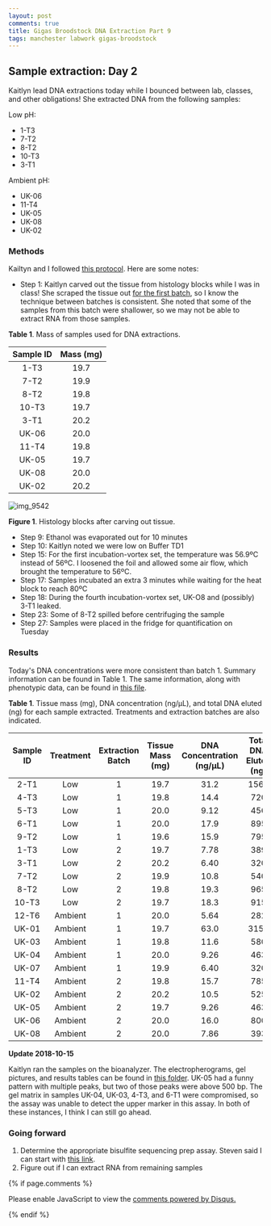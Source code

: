 ```yaml
---
layout: post
comments: true
title: Gigas Broodstock DNA Extraction Part 9
tags: manchester labwork gigas-broodstock
---
```


## Sample extraction: Day 2

Kaitlyn lead DNA extractions today while I bounced between lab, classes, and other obligations! She extracted DNA from the following samples:

Low pH:

- 1-T3
- 7-T2
- 8-T2
- 10-T3
- 3-T1

Ambient pH:

- UK-06
- 11-T4
- UK-05
- UK-08
- UK-02

### Methods

Kailtyn and I followed [this protocol](https://github.com/RobertsLab/resources/blob/master/protocols/DNA-Extraction-from-Histology-Blocks.md). Here are some notes:

- Step 1: Kaitlyn carved out the tissue from histology blocks while I was in class! She scraped the tissue out [for the first batch](https://yaaminiv.github.io/Gigas-Broodstock-DNA-Extraction-Part8/), so I know the technique between batches is consistent. She noted that some of the samples from this batch were shallower, so we may not be able to extract RNA from those samples.

**Table 1**. Mass of samples used for DNA extractions.

| **Sample ID** | **Mass (mg)** |
|:-------------:|:-------------:|
|      1-T3     |      19.7     |
|      7-T2     |      19.9     |
|      8-T2     |      19.8     |
|     10-T3     |      19.7     |
|      3-T1     |      20.2     |
|     UK-06     |      20.0     |
|     11-T4     |      19.8     |
|     UK-05     |      19.7     |
|     UK-08     |      20.0     |
|     UK-02     |      20.2     |

![img_9542](https://user-images.githubusercontent.com/22335838/46627478-6b3db200-caef-11e8-8a78-69c43886ee0e.jpg)

**Figure 1**. Histology blocks after carving out tissue.

- Step 9: Ethanol was evaporated out for 10 minutes
- Step 10: Kaitlyn noted we were low on Buffer TD1
- Step 15: For the first incubation-vortex set, the temperature was 56.9ºC instead of 56ºC. I loosened the foil and allowed some air flow, which brought the temperature to 56ºC.
- Step 17: Samples incubated an extra 3 minutes while waiting for the heat block to reach 80ºC
- Step 18: During the fourth incubation-vortex set, UK-O8 and (possibly) 3-T1 leaked.
- Step 23: Some of 8-T2 spilled before centrifuging the sample
- Step 27: Samples were placed in the fridge for quantification on Tuesday

### Results

Today's DNA concentrations were more consistent than batch 1. Summary information can be found in Table 1. The same information, along with phenotypic data, can be found in [this file](https://github.com/RobertsLab/project-oyster-oa/blob/6cf11ef90159df249473e3c2ae4130a695b65bf4/data/Manchester/2018-10-2018-Broodstock-DNA-Extractions/2018-10-09-DNA-Extraction-Results.csv).

**Table 1**. Tissue mass (mg), DNA concentration (ng/µL), and total DNA eluted (ng) for each sample extracted. Treatments and extraction batches are also indicated.

| **Sample ID** | **Treatment** | **Extraction Batch** | **Tissue Mass (mg)** | **DNA Concentration (ng/µL)** | **Total DNA Eluted (ng)** |
|:-------------:|:-------------:|:--------------------:|:--------------------:|:-----------------------------:|:-------------------------:|
|      2-T1     |      Low      |           1          |          19.7        |              31.2             |            1560           |
|      4-T3     |      Low      |           1          |          19.8        |              14.4             |            720            |
|      5-T3     |      Low      |           1          |          20.0        |              9.12             |            456            |
|      6-T1     |      Low      |           1          |          20.0        |              17.9             |            895            |
|      9-T2     |      Low      |           1          |          19.6        |              15.9             |            795            |
|      1-T3     |      Low      |           2          |          19.7        |              7.78             |            389            |
|      3-T1     |      Low      |           2          |          20.2        |              6.40             |            320            |
|      7-T2     |      Low      |           2          |          19.9        |              10.8             |            540            |
|      8-T2     |      Low      |           2          |          19.8        |              19.3             |            965            |
|     10-T3     |      Low      |           2          |          19.7        |              18.3             |            915            |
|     12-T6     |    Ambient    |           1          |          20.0        |              5.64             |            282            |
|     UK-01     |    Ambient    |           1          |          19.7        |              63.0             |            3150           |
|     UK-03     |    Ambient    |           1          |          19.8        |              11.6             |            580            |
|     UK-04     |    Ambient    |           1          |          20.0        |              9.26             |            463            |
|     UK-07     |    Ambient    |           1          |          19.9        |              6.40             |            320            |
|     11-T4     |    Ambient    |           2          |          19.8        |              15.7             |            785            |
|     UK-02     |    Ambient    |           2          |          20.2        |              10.5             |            525            |
|     UK-05     |    Ambient    |           2          |          19.7        |              9.26             |            463            |
|     UK-06     |    Ambient    |           2          |          20.0        |              16.0             |            800            |
|     UK-08     |    Ambient    |           2          |          20.0        |              7.86             |            393            |

**Update 2018-10-15**

Kaitlyn ran the samples on the bioanalyzer. The electropherograms, gel pictures, and results tables can be found in [this folder](https://github.com/RobertsLab/project-oyster-oa/tree/master/data/Manchester/2018-10-09-Broodstock-DNA-Extractions/2018-10-10-Bioanalyzer-Results). UK-05 had a funny pattern with multiple peaks, but two of those peaks were above 500 bp. The gel matrix in samples UK-04, UK-03, 4-T3, and 6-T1 were compromised, so the assay was unable to detect the upper marker in this assay. In both of these instances, I think I can still go ahead.

### Going forward

1. Determine the appropriate bisulfite sequencing prep assay. Steven said I can start with [this link](https://twitter.com/dustrubenstein/status/1048312118855041026?s=12).
2. Figure out if I can extract RNA from remaining samples

{% if page.comments %}

<div id="disqus_thread"></div>
<script>

/**
*  RECOMMENDED CONFIGURATION VARIABLES: EDIT AND UNCOMMENT THE SECTION BELOW TO INSERT DYNAMIC VALUES FROM YOUR PLATFORM OR CMS.
*  LEARN WHY DEFINING THESE VARIABLES IS IMPORTANT: https://disqus.com/admin/universalcode/#configuration-variables*/
/*
var disqus_config = function () {
this.page.url = PAGE_URL;  // Replace PAGE_URL with your page's canonical URL variable
this.page.identifier = PAGE_IDENTIFIER; // Replace PAGE_IDENTIFIER with your page's unique identifier variable
};
*/
(function() { // DON'T EDIT BELOW THIS LINE
var d = document, s = d.createElement('script');
s.src = 'https://the-responsible-grad-student.disqus.com/embed.js';
s.setAttribute('data-timestamp', +new Date());
(d.head || d.body).appendChild(s);
})();
</script>
<noscript>Please enable JavaScript to view the <a href="https://disqus.com/?ref_noscript">comments powered by Disqus.</a></noscript>

{% endif %}

<script id="dsq-count-scr" src="//the-responsible-grad-student.disqus.com/count.js" async></script>
